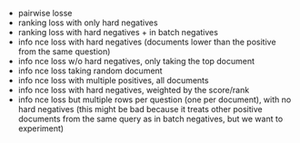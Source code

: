 - pairwise losse
- ranking loss with only hard negatives
- ranking loss with hard negatives + in batch negatives
- info nce loss with hard negatives (documents lower than the positive from the same question)
- info nce loss w/o hard negatives, only taking the top document
- info nce loss taking random document
- info nce loss with multiple positives, all documents
- info nce loss with hard negatives, weighted by the score/rank
- info nce loss but multiple rows per question (one per document), with no hard negatives (this might be bad because it treats other positive documents from the same query as in batch negatives, but we want to experiment)